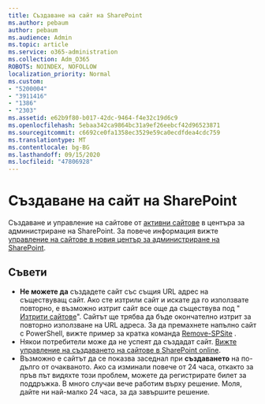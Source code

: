 ```yaml
---
title: Създаване на сайт на SharePoint
ms.author: pebaum
author: pebaum
ms.audience: Admin
ms.topic: article
ms.service: o365-administration
ms.collection: Adm_O365
ROBOTS: NOINDEX, NOFOLLOW
localization_priority: Normal
ms.custom:
- "5200004"
- "3911416"
- "1386"
- "2303"
ms.assetid: e62b9f80-b017-42dc-9464-f4e32c19d6c9
ms.openlocfilehash: 5ebaa342ca9864bc31a9ef26eebcf42d96523871
ms.sourcegitcommit: c6692ce0fa1358ec3529e59ca0ecdfdea4cdc759
ms.translationtype: MT
ms.contentlocale: bg-BG
ms.lasthandoff: 09/15/2020
ms.locfileid: "47806928"
---
```

# <a name="create-a-sharepoint-site"></a>Създаване на сайт на SharePoint

Създаване и управление на сайтове от [активни сайтове](https://admin.microsoft.com/sharepoint?page=sitemanagement&modern=true) в центъра за администриране на SharePoint. За повече информация вижте [управление на сайтове в новия център за администриране на SharePoint](https://docs.microsoft.com/sharepoint/manage-site-creation). 

## <a name="tips"></a>Съвети

- **Не можете да** създадете сайт със същия URL адрес на съществуващ сайт. Ако сте изтрили сайт и искате да го използвате повторно, е възможно изтрит сайт все още да съществува под " [Изтрити сайтове](https://admin.microsoft.com/sharepoint?page=recyclebin&modern=true)". Сайтът ще трябва да бъде окончателно изтрит за повторно използване на URL адреса. За да премахнете напълно сайт с PowerShell, вижте пример за кратка команда [Remove-SPSite](https://docs.microsoft.com/sharepoint/manage-sites-in-new-admin-center#delete-a-site) .
- Някои потребители може да не успеят да създадат сайт. [Вижте управление на създаването на сайтове в SharePoint online](https://docs.microsoft.com/sharepoint/manage-site-creation).
- Възможно е сайтът да се показва заседнал при **създаването** на по-дълго от очакваното. Ако са изминали повече от 24 часа, откакто за пръв път видяхте този проблем, можете да регистрирате билет за поддръжка. В много случаи вече работим върху решение. Моля, дайте ни най-малко 24 часа, за да завършите решение.
